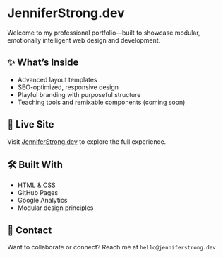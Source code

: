 # JenniferStrong.dev

Welcome to my professional portfolio—built to showcase modular, emotionally intelligent web design and development.

## ✨ What’s Inside
- Advanced layout templates
- SEO-optimized, responsive design
- Playful branding with purposeful structure
- Teaching tools and remixable components (coming soon)

## 🚀 Live Site
Visit [JenniferStrong.dev](https://jenniferstrong.dev) to explore the full experience.

## 🛠️ Built With
- HTML & CSS
- GitHub Pages
- Google Analytics
- Modular design principles

## 💌 Contact
Want to collaborate or connect? Reach me at `hello@jenniferstrong.dev`
